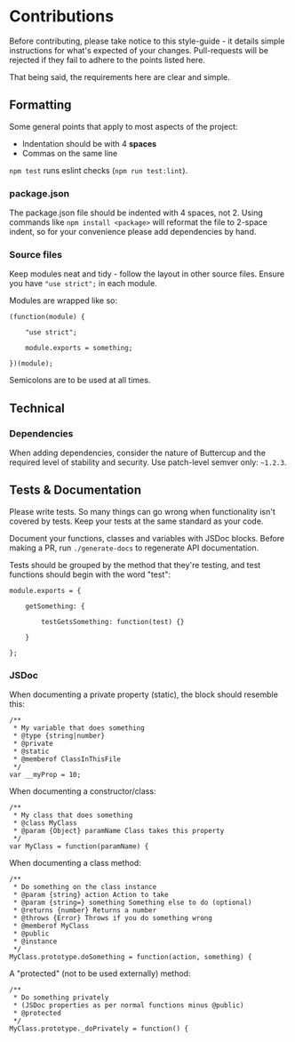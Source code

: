 # Contributions
Before contributing, please take notice to this style-guide - it details simple instructions for what's expected of your changes. Pull-requests will be rejected if they fail to adhere to the points listed here.

That being said, the requirements here are clear and simple.

## Formatting
Some general points that apply to most aspects of the project:
 * Indentation should be with 4 **spaces**
 * Commas on the same line

`npm test` runs eslint checks (`npm run test:lint`).

### package.json
The package.json file should be indented with 4 spaces, not 2. Using commands like `npm install <package>` will reformat the file to 2-space indent, so for your convenience please add dependencies by hand.

### Source files
Keep modules neat and tidy - follow the layout in other source files. Ensure you have `"use strict";` in each module.

Modules are wrapped like so:
```
(function(module) {

    "use strict";

    module.exports = something;

})(module);
```

Semicolons are to be used at all times.

## Technical

### Dependencies
When adding dependencies, consider the nature of Buttercup and the required level of stability and security. Use patch-level semver only: `~1.2.3`.

## Tests & Documentation
Please write tests. So many things can go wrong when functionality isn't covered by tests. Keep your tests at the same standard as your code.

Document your functions, classes and variables with JSDoc blocks. Before making a PR, run `./generate-docs` to regenerate API documentation.

Tests should be grouped by the method that they're testing, and test functions should begin with the word "test":
```
module.exports = {

    getSomething: {

        testGetsSomething: function(test) {}

    }

};
```

### JSDoc
When documenting a private property (static), the block should resemble this:
```
/**
 * My variable that does something
 * @type {string|number}
 * @private
 * @static
 * @memberof ClassInThisFile
 */
var __myProp = 10;
```

When documenting a constructor/class:
```
/**
 * My class that does something
 * @class MyClass
 * @param {Object} paramName Class takes this property
 */
var MyClass = function(paramName) {
```

When documenting a class method:
```
/**
 * Do something on the class instance
 * @param {string} action Action to take
 * @param {string=} something Something else to do (optional)
 * @returns {number} Returns a number
 * @throws {Error} Throws if you do something wrong
 * @memberof MyClass
 * @public
 * @instance
 */
MyClass.prototype.doSomething = function(action, something) {
```

A "protected" (not to be used externally) method:
```
/**
 * Do something privately
 * (JSDoc properties as per normal functions minus @public)
 * @protected
 */
MyClass.prototype._doPrivately = function() {
```
